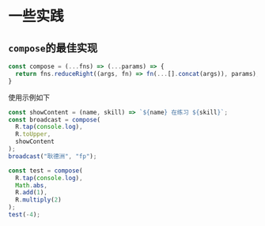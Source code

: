 # 一些实践
## `compose`的最佳实现
```javascript
const compose = (...fns) => (...params) => {
  return fns.reduceRight((args, fn) => fn(...[].concat(args)), params);
}
```

使用示例如下
```javascript
const showContent = (name, skill) => `${name} 在练习 ${skill}`;
const broadcast = compose(
  R.tap(console.log),
  R.toUpper,
  showContent
);
broadcast("耿德洲", "fp");

const test = compose(
  R.tap(console.log),
  Math.abs,
  R.add(1),
  R.multiply(2)
);
test(-4);
```